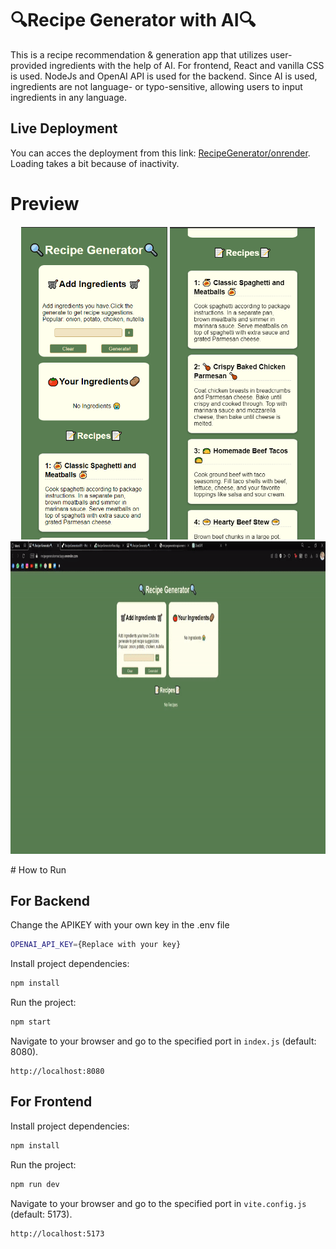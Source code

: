 # 🔍Recipe Generator with AI🔍
This is a recipe recommendation & generation app that utilizes user-provided ingredients with the help of AI.  For frontend, React and vanilla CSS is used. NodeJs and OpenAI API is used for the backend. Since AI is used, ingredients are not language- or typo-sensitive, allowing users to input ingredients in any language.

## Live Deployment
You can acces the deployment from this link: [RecipeGenerator/onrender](https://recipegeneratorreactapp.onrender.com). Loading takes a bit because of inactivity.

# Preview 
<h4 align="center">


</h4>


<p align="center">
  <img src="Media/SS1.png" height= "500"> <img src="Media/SS3.png" height= "500">
  <img src="Media/RecipeAppGif.gif" height= "500">
</p>
# How to Run

## For Backend

Change the APIKEY with your own key in the .env file

```bash
OPENAI_API_KEY={Replace with your key}
```

Install project dependencies:
```bash
npm install
```
Run the project:
```bash
npm start
```
Navigate to your browser and go to the specified port in `index.js` (default: 8080).
```
http://localhost:8080
```


## For Frontend

Install project dependencies:
```bash
npm install
```
Run the project:
```bash
npm run dev
```
Navigate to your browser and go to the specified port in `vite.config.js` (default: 5173).
```
http://localhost:5173
```
